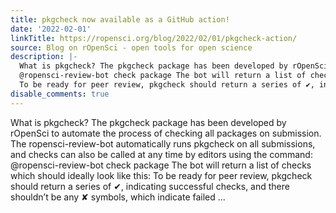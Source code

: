 ```yaml
---
title: pkgcheck now available as a GitHub action!
date: '2022-02-01'
linkTitle: https://ropensci.org/blog/2022/02/01/pkgcheck-action/
source: Blog on rOpenSci - open tools for open science
description: |-
  What is pkgcheck? The pkgcheck package has been developed by rOpenSci to automate the process of checking all packages on submission. The ropensci-review-bot automatically runs pkgcheck on all submissions, and checks can also be called at any time by editors using the command:
  @ropensci-review-bot check package The bot will return a list of checks which should ideally look like this:
  To be ready for peer review, pkgcheck should return a series of ✔, indicating successful checks, and there shouldn&rsquo;t be any ✘ symbols, which indicate failed ...
disable_comments: true
---
```

What is pkgcheck? The pkgcheck package has been developed by rOpenSci to automate the process of checking all packages on submission. The ropensci-review-bot automatically runs pkgcheck on all submissions, and checks can also be called at any time by editors using the command:
@ropensci-review-bot check package The bot will return a list of checks which should ideally look like this:
To be ready for peer review, pkgcheck should return a series of ✔, indicating successful checks, and there shouldn&rsquo;t be any ✘ symbols, which indicate failed ...